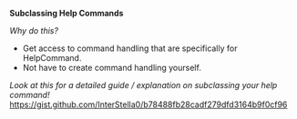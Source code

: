 **Subclassing Help Commands**

*Why do this?*
- Get access to command handling that are specifically for HelpCommand.
- Not have to create command handling yourself.

*Look  at this for a detailed guide / explanation on subclassing your help command!*
<https://gist.github.com/InterStella0/b78488fb28cadf279dfd3164b9f0cf96>
